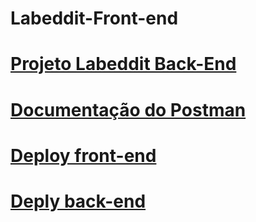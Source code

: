 # Labeddit-Front-end

# [Projeto Labeddit Back-End](https://github.com/leosilvapb/projeto-labeddit-back-end)

# [Documentação do Postman](https://documenter.getpostman.com/view/27682798/2s9YJbzhPu)

# [Deploy front-end](https://labeddit-front-end-leonardo-faruqi.surge.sh/)
# [Deply back-end](https://labeddit-backend-faruqi-leonardo.onrender.com)
